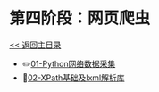# 第四阶段：网页爬虫

[<< 返回主目录](../README.MD)

- :pencil2:[01-Python网络数据采集](doc/01-Python网络数据采集.MD) 
- :blue_book:[02-XPath基础及lxml解析库](doc/02-XPath基础及lxml解析库.MD) 
